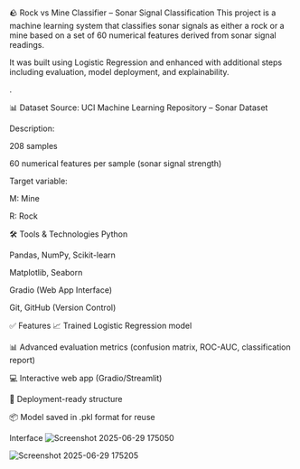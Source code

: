 🪨 Rock vs Mine Classifier – Sonar Signal Classification
This project is a machine learning system that classifies sonar signals as either a rock or a mine based on a set of 60 numerical features derived from sonar signal readings.

It was built using Logistic Regression and enhanced with additional steps including evaluation, model deployment, and explainability.

.

📊 Dataset
Source: UCI Machine Learning Repository – Sonar Dataset

Description:

208 samples

60 numerical features per sample (sonar signal strength)

Target variable:

M: Mine

R: Rock


🛠️ Tools & Technologies
Python

Pandas, NumPy, Scikit-learn

Matplotlib, Seaborn

Gradio (Web App Interface)

Git, GitHub (Version Control)

✅ Features
📈 Trained Logistic Regression model

📊 Advanced evaluation metrics (confusion matrix, ROC-AUC, classification report)

💻 Interactive web app (Gradio/Streamlit)

🚀 Deployment-ready structure

📦 Model saved in .pkl format for reuse

Interface
![Screenshot 2025-06-29 175050](https://github.com/user-attachments/assets/b2802a1d-bc27-46ed-b1e8-789d20f61d10)

![Screenshot 2025-06-29 175205](https://github.com/user-attachments/assets/217755c8-4e8c-46f1-95aa-c6a7e010e7cb)

